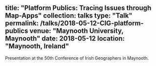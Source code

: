 title: "Platform Publics: Tracing Issues through Map-Apps"
collection: talks
type: "Talk"
permalink: /talks/2018-05-12-CIG-platform-publics
venue: "Maynooth University, Maynooth"
date: 2018-05-12
location: "Maynooth, Ireland"
---

Presentation at the 50th Conference of Irish Geographers in Maynooth. 
